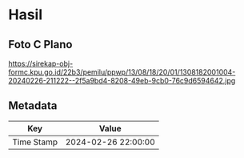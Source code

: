 # Hasil

## Foto C Plano

https://sirekap-obj-formc.kpu.go.id/22b3/pemilu/ppwp/13/08/18/20/01/1308182001004-20240226-211222--2f5a9bd4-8208-49eb-9cb0-76c9d6594642.jpg


## Metadata

| Key        | Value               |
| ---------- | ------------------- |
| Time Stamp | 2024-02-26 22:00:00 |



